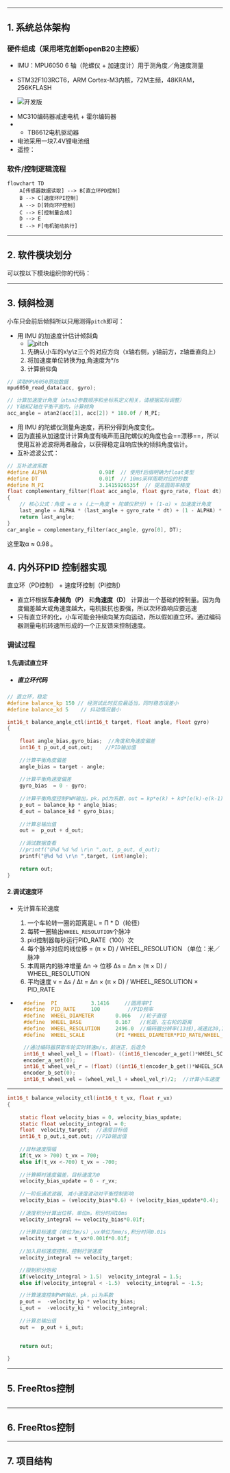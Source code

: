 
---

## 1. 系统总体架构

### 硬件组成（采用塔克创新openB20主控板）
- IMU：MPU6050 6 轴（陀螺仪 + 加速度计）用于测角度／角速度测量
* STM32F103RCT6，ARM Cortex-M3内核，72M主频，48KRAM，256KFLASH
- ![开发版](board.png)

* MC310编码器减速电机 + 霍尔编码器 
* + TB6612电机驱动器
* 电池采用一块7.4V锂电池组
* 遥控：

### 软件/控制逻辑流程

```mermaid
flowchart TD
    A[传感器数据读取] --> B[直立环PD控制]
    B --> C[速度环PI控制]
    A --> D[转向环P控制]
    C --> E[控制量合成]
    D --> E
    E --> F[电机驱动执行]
```

---

## 2. 软件模块划分

可以按以下模块组织你的代码：



---

## 3. 倾斜检测

小车只会前后倾斜所以只用测得`pitch`即可：


* 用 IMU 的加速度计估计倾斜角
	* ![pitch](pitch.png)
	1. 先确认小车的x\y\z三个的对应方向（x轴右侧，y轴前方，z轴垂直向上）
	2. 将加速度单位转换为g,角速度为°/s
	3. 计算俯仰角

```C
// 读取MPU6050原始数据
mpu6050_read_data(acc, gyro);

// 计算加速度计角度（atan2参数顺序和坐标系定义相关，请根据实际调整）
// Y轴和Z轴在平衡平面内，计算倾角
acc_angle = atan2(acc[1], acc[2]) * 180.0f / M_PI;
```
* 用 IMU 的陀螺仪测量角速度，再积分得到角度变化。
* 因为直接从加速度计计算角度有噪声而且陀螺仪的角度也会==漂移==，所以使用互补滤波将两者融合，以获得稳定且响应快的倾斜角度估计。 
* 互补滤波公式：
  
```c
// 互补滤波系数
#define ALPHA                 0.98f  // 使用f后缀明确为float类型
#define DT                    0.01f  // 10ms采样周期对应的秒数
#define M_PI                  3.1415926535f  // 提高圆周率精度
float complementary_filter(float acc_angle, float gyro_rate, float dt)
{
    // 核心公式：角度 = α × (上一角度 + 陀螺仪积分) + (1-α) × 加速度计角度
    last_angle = ALPHA * (last_angle + gyro_rate * dt) + (1 - ALPHA) * acc_angle;
    return last_angle;
} 
car_angle = complementary_filter(acc_angle, gyro[0], DT);
```
  
  这里取α ≈ 0.98 。

## 4. 内外环PID 控制器实现
直立环（PD控制） + 速度环控制（PI控制）
 - 直立环根据**车身倾角（P）** 和**角速度（D）** 计算出一个基础的控制量。因为角度偏差越大或角速度越大，电机抵抗也要强，所以次环路响应要迅速
 - 只有直立环的化，小车可能会持续向某方向运动，所以假如直立环。通过编码器测量电机转速所形成的一个正反馈来控制速度。
 
### 调试过程
#### 1.先调试直立环

- ##### 直立环代码

```c
// 直立环，稳定
#define balance_kp 150 // 经测试此时反应最适当，同时稳态误差小
#define balance_kd 5	// 抖动情况最小

int16_t balance_angle_ctl(int16_t target, float angle, float gyro)
{ 
	
	float angle_bias,gyro_bias;  //角度和角速度偏差
	int16_t p_out,d_out,out;    //PID输出值
	
	//计算平衡角度偏差
	angle_bias = target - angle;  
	
	//计算平衡角速度偏差
	gyro_bias  = 0 - gyro;  
	
	//计算平衡角度控制PWM输出，pk，pd为系数，out = kp*e(k) + kd*[e(k)-e(k-1)]
	p_out = balance_kp * angle_bias;
	d_out = balance_kd * gyro_bias;
	
	//计算总输出值
	out =  p_out + d_out;
	
	//调试数据查看
	//printf("@%d %d %d \r\n ",out, p_out, d_out); 
	printf("@%d %d \r\n ",target, (int)angle); 
	
	return out;
}
```

#### 2.调试速度环
- 先计算车轮速度
	1. 一个车轮转一圈的距离是L = Π * D（轮径）
	2. 每转一圈输出`WHEEL_RESOLUTION`个脉冲
	3. pid控制器每秒运行PID_RATE（100）次
	4. 每个脉冲对应的线位移 = (π × D) / WHEEL_RESOLUTION （单位：米／脉冲
	5. 本周期内的脉冲增量 Δn → 位移 Δs = Δn × (π × D) / WHEEL_RESOLUTION
	6. 平均速度 v = Δs / Δt = Δn × (π × D) / WHEEL_RESOLUTION × PID_RATE
	
- 
  ```C
	#define  PI           3.1416     //圆周率PI
	#define  PID_RATE     100         //PID频率
	#define  WHEEL_DIAMETER	      0.066	  //轮子直径
	#define  WHEEL_BASE           0.167	  //轮距，左右轮的距离
	#define  WHEEL_RESOLUTION     2496.0  //编码器分辨率(13线),减速比30,13x30x4=1560
	#define  WHEEL_SCALE          (PI *WHEEL_DIAMETER*PID_RATE/WHEEL_RESOLUTION)  //轮子速度m/s与编码器转换系数

    //通过编码器获取车轮实时转速m/s，前进正，后退负
	int16_t wheel_vel_l = (float)- ((int16_t)encoder_a_get()*WHEEL_SCALE);  //左轮转速
	encoder_a_set(0);
	int16_t wheel_vel_r = (float) ((int16_t)encoder_b_get()*WHEEL_SCALE);  //右轮转速
	encoder_b_set(0);	
	int16_t wheel_vel = (wheel_vel_l + wheel_vel_r)/2;	//计算小车速度	
  ```
---
```C
int16_t balance_velocity_ctl(int16_t t_vx, float r_vx)
{ 
	
	static float velocity_bias = 0, velocity_bias_update;
	static float velocity_integral = 0;
	float  velocity_target;  //速度目标值
	int16_t p_out,i_out,out; //PID输出值
	
	//目标速度限幅
	if(t_vx > 700) t_vx = 700;
	else if(t_vx <-700) t_vx = -700;
	
	//计算瞬时速度偏差，目标速度为0
	velocity_bias_update = 0 - r_vx;
	
	//一阶低通滤波器, 减小速度波动对平衡控制影响
	velocity_bias = (velocity_bias*0.6) + (velocity_bias_update*0.4); 
	
	//速度积分计算出位移，单位m，积分时间10ms
	velocity_integral += velocity_bias*0.01f;  
	
	//计算目标速度（单位为m/s）,vx单位为mm/s,积分时间0.01s
	velocity_target = t_vx*0.001f*0.01f;
	
	//加入目标速度控制，控制行驶速度
	velocity_integral += velocity_target; 

	//限制积分饱和
	if(velocity_integral > 1.5)  velocity_integral = 1.5;
	else if(velocity_integral < -1.5)  velocity_integral = -1.5;

	//计算速度控制PWM输出，pk，pi为系数
	p_out =  -velocity_kp * velocity_bias;
	i_out =  -velocity_ki * velocity_integral;
	
	//计算总输出值
	out =  p_out + i_out;
	
	
	return out;

}
```

---

## 5. FreeRtos控制

```c
```

---

## 6. FreeRtos控制



---

## 7. 项目结构

```

```


